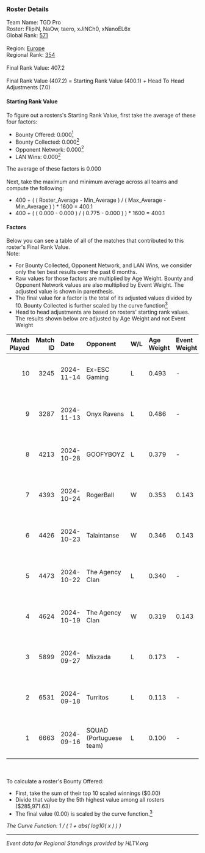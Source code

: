 ### Roster Details<br />
Team Name: TGD Pro<br />
Roster: FlipiN, NaOw, taero, xJiNCh0, xNanoEL6x<br />
Global Rank: [571](../../standings_global_2025_02_28.md)<br />
<br />
Region: [Europe]( ../../standings_europe_2025_02_28.md)<br />
Regional Rank: [354]( ../../standings_europe_2025_02_28.md)<br />
<br />
Final Rank Value:  407.2<br />
<br />
Final Rank Value (407.2) = Starting Rank Value (400.1) + Head To Head Adjustments (7.0)<br />

#### Starting Rank Value<br />
To figure out a rosters's Starting Rank Value, first take the average of these four factors:<br />
- Bounty Offered: 0.000[<sup>1</sup>](#table2)
- Bounty Collected: 0.000[<sup>2</sup>](#table1)
- Opponent Network: 0.000[<sup>2</sup>](#table1)
- LAN Wins: 0.000[<sup>2</sup>](#table1)

The average of these factors is 0.000<br />
<br />
Next, take the maximum and minimum average across all teams and compute the following:<br />
- 400 + ( ( Roster_Average - Min_Average ) / ( Max_Average - Min_Average ) ) * 1600 = 400.1
- 400 + ( ( 0.000 - 0.000 ) / ( 0.775 - 0.000 ) ) * 1600 = 400.1


#### Factors<br />
Below you can see a table of all of the matches that contributed to this roster's Final Rank Value.<br />
Note:<br />

- For Bounty Collected, Opponent Network, and LAN Wins, we consider only the ten best results over the past 6 months.
- Raw values for those factors are multiplied by Age Weight. Bounty and Opponent Network values are also multiplied by Event Weight. The adjusted value is shown in parenthesis.
- The final value for a factor is the total of its adjusted values divided by 10. Bounty Collected is further scaled by the curve function[<sup>3</sup>](#curveFunction)
- Head to head adjustments are based on rosters' starting rank values. The results shown below are adjusted by Age Weight and not Event Weight
<span id="table1"></span><br />


| Match Played | Match ID | Date       | Opponent                | W/L | Age Weight | Event Weight | Bounty Collected | Opponent Network | LAN Wins  | H2H Adj. | Roster                                   |
| -: | -: | :- | :- | :- | :- | :- | :- | :- | :- | -: | :- |
|           10 |     3245 | 2024-11-14 | Ex-ESC Gaming           | L   | 0.493      | -            | -                | -                | -         |    -2.99 | FlipiN, NaOw, taero, xJiNCh0, xNanoEL6x  |
|            9 |     3287 | 2024-11-13 | Onyx Ravens             | L   | 0.486      | -            | -                | -                | -         |    -2.48 | FlipiN, NaOw, taero, xJiNCh0, xNanoEL6x  |
|            8 |     4213 | 2024-10-28 | GOOFYBOYZ               | L   | 0.379      | -            | -                | -                | -         |    -1.37 | NaOw, taero, xJiNCh0, xNanoEL6x, YuRk0   |
|            7 |     4393 | 2024-10-24 | RogerBall               | W   | 0.353      | 0.143        | 0.000 (0.000)    | 0.033 (0.002)    | 0 (0.000) |     6.99 | NaOw, taero, xJiNCh0, xNanoEL6x, YuRk0   |
|            6 |     4426 | 2024-10-23 | Talaintanse             | W   | 0.346      | 0.143        | 0.000 (0.000)    | 0.016 (0.001)    | 0 (0.000) |     6.77 | NaOw, taero, xJiNCh0, xNanoEL6x, YuRk0   |
|            5 |     4473 | 2024-10-22 | The Agency Clan         | L   | 0.340      | -            | -                | -                | -         |    -0.69 | NaOw, taero, xJiNCh0, xNanoEL6x, YuRk0   |
|            4 |     4624 | 2024-10-19 | The Agency Clan         | W   | 0.319      | 0.143        | 0.000 (0.000)    | 0.000 (0.000)    | 0 (0.000) |     5.05 | NaOw, taero, xJiNCh0, xNanoEL6x, YuRk0   |
|            3 |     5899 | 2024-09-27 | Mixzada                 | L   | 0.173      | -            | -                | -                | -         |    -1.28 | Fointte, NaOw, taero, xJiNCh0, xNanoEL6x |
|            2 |     6531 | 2024-09-18 | Turritos                | L   | 0.113      | -            | -                | -                | -         |    -1.77 | FlipiN, Fointte, NaOw, taero, xJiNCh0    |
|            1 |     6663 | 2024-09-16 | SQUAD (Portuguese team) | L   | 0.100      | -            | -                | -                | -         |    -1.19 | FlipiN, Fointte, NaOw, taero, xJiNCh0    |

<br />
<span id="table2"></span><br />
To calculate a roster's Bounty Offered:<br />

- First, take the sum of their top 10 scaled winnings ($0.00)
- Divide that value by the 5th highest value among all rosters ($285,971.63)
- The final value (0.00) is scaled by the curve function.[<sup>3</sup>](#curveFunction)

<span id="curveFunction"></span>_The Curve Function: 1 / ( 1 + abs( log10( x ) ) )_<br />

---
_Event data for Regional Standings provided by HLTV.org_<br />
